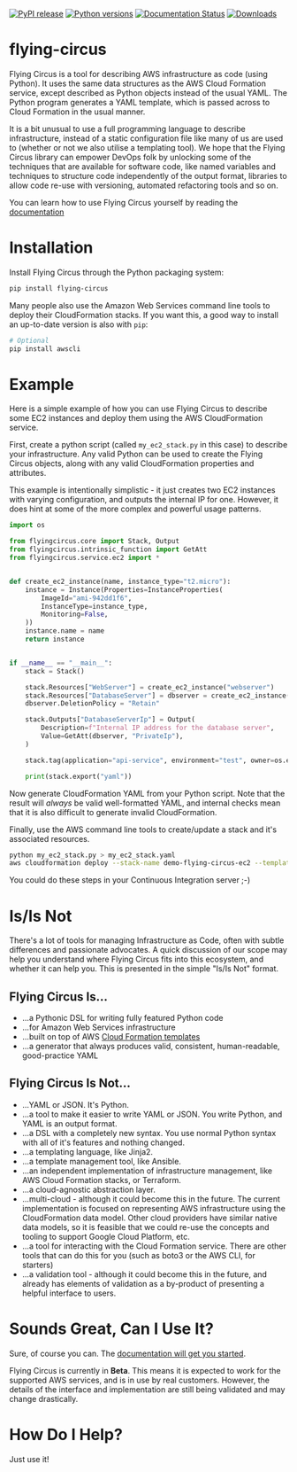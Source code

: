 [![PyPI release](https://img.shields.io/pypi/v/flying-circus.svg)](https://pypi.python.org/pypi/flying-circus)
[![Python versions](https://img.shields.io/pypi/pyversions/flying-circus.svg)](https://pypi.python.org/pypi/flying-circus)
[![Documentation Status](https://readthedocs.org/projects/flying-circus/badge/?version=latest)](http://flying-circus.readthedocs.io/en/latest/?badge=latest)
[![Downloads](https://img.shields.io/pypi/dm/flying-circus.svg)](https://pypi.python.org/pypi/flying-circus)

# flying-circus

Flying Circus is a tool for describing AWS infrastructure as code (using
Python). It uses the same data structures as the AWS Cloud Formation service,
except described as Python objects instead of the usual YAML. The Python
program generates a YAML template, which is passed across to Cloud Formation
in the usual manner.

It is a bit unusual to use a full programming language to describe
infrastructure, instead of a static configuration file like many of us are
used to (whether or not we also utilise a templating tool).
We hope that the Flying Circus library can empower DevOps folk by unlocking
some of the techniques that are available for software code, like named
variables and techniques to structure code independently of the output format,
libraries to allow code re-use with versioning, automated refactoring tools
and so on.

You can learn how to use Flying Circus yourself by reading the
[documentation](https://flying-circus.readthedocs.io/)

# Installation

Install Flying Circus through the Python packaging system:

```bash
pip install flying-circus
```

Many people also use the Amazon Web Services command line tools to deploy
their CloudFormation stacks. If you want this, a good way to install an
up-to-date version is also with `pip`:

```bash
# Optional
pip install awscli
```

# Example

Here is a simple example of how you can use Flying Circus to describe some EC2
instances and deploy them using the AWS CloudFormation service.

First, create a python script (called `my_ec2_stack.py` in this case) to
describe your infrastructure. Any valid Python can be used to create the
Flying Circus objects, along with any valid CloudFormation properties and
attributes.

This example is intentionally simplistic - it just creates two EC2 instances
with varying configuration, and outputs the internal IP for one. However, it
does hint at some of the more complex and powerful usage patterns.

```python
import os

from flyingcircus.core import Stack, Output
from flyingcircus.intrinsic_function import GetAtt
from flyingcircus.service.ec2 import *


def create_ec2_instance(name, instance_type="t2.micro"):
    instance = Instance(Properties=InstanceProperties(
        ImageId="ami-942dd1f6",
        InstanceType=instance_type,
        Monitoring=False,
    ))
    instance.name = name
    return instance


if __name__ == "__main__":
    stack = Stack()

    stack.Resources["WebServer"] = create_ec2_instance("webserver")
    stack.Resources["DatabaseServer"] = dbserver = create_ec2_instance("dbserver", "t2.medium")
    dbserver.DeletionPolicy = "Retain"

    stack.Outputs["DatabaseServerIp"] = Output(
        Description=f"Internal IP address for the database server",
        Value=GetAtt(dbserver, "PrivateIp"),
    )

    stack.tag(application="api-service", environment="test", owner=os.environ.get("USER"))

    print(stack.export("yaml"))
```

Now generate CloudFormation YAML from your Python script. Note that the result
will *always* be valid well-formatted YAML, and internal checks mean that it
is also difficult to generate invalid CloudFormation.

Finally, use the AWS command line tools to create/update a stack and it's
associated resources.

```bash
python my_ec2_stack.py > my_ec2_stack.yaml
aws cloudformation deploy --stack-name demo-flying-circus-ec2 --template-file my_ec2_stack.yaml
```

You could do these steps in your Continuous Integration server ;-)

# Is/Is Not

There's a lot of tools for managing Infrastructure as Code, often with subtle
differences and passionate advocates. A quick discussion of our scope may
help you understand where Flying Circus fits into this ecosystem, and whether it can
help you. This is presented in the simple "Is/Is Not" format.

## Flying Circus Is...

* ...a Pythonic DSL for writing fully featured Python code
* ...for Amazon Web Services infrastructure
* ...built on top of AWS [Cloud Formation templates](http://docs.aws.amazon.com/AWSCloudFormation/latest/UserGuide/template-guide.html)
* ...a generator that always produces valid, consistent, human-readable, good-practice YAML

## Flying Circus Is Not...

* ...YAML or JSON. It's Python.
* ...a tool to make it easier to write YAML or JSON. You write Python, and YAML is an output format.
* ...a DSL with a completely new syntax. You use normal Python syntax with all
  of it's features and nothing changed.
* ...a templating language, like Jinja2.
* ...a template management tool, like Ansible.
* ...an independent implementation of infrastructure management, like AWS
  Cloud Formation stacks, or Terraform.
* ...a cloud-agnostic abstraction layer.
* ...multi-cloud - although it could become this in the future.
  The current implementation is focused on representing AWS infrastructure
  using the CloudFormation data model. Other cloud providers have similar
  native data models, so it is feasible that we could re-use the concepts and
  tooling to support Google Cloud Platform, etc.
* ...a tool for interacting with the Cloud Formation service. There
  are other tools that can do this for you (such as boto3 or the AWS CLI,
  for starters)
* ...a validation tool - although it could become this in the future, and
  already has elements of validation as a by-product of presenting a helpful
  interface to users.

# Sounds Great, Can I Use It?

Sure, of course you can. The [documentation will get you started](https://flying-circus.readthedocs.io/en/latest/getting_started.html).

Flying Circus is currently in **Beta**. This means it is expected
to work for the supported AWS services, and is in use by real customers.
However, the details of the interface and implementation are still being
validated and may change drastically.

# How Do I Help?

Just use it!
